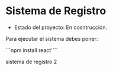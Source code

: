 <h1> Sistema de Registro</h1>

- Estado del proyecto: En cosntrucción.

Para ejecutar el sistema debes poner:

```npm install react````

sistema de registro 2
